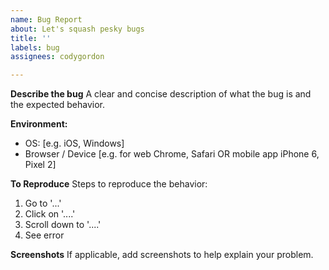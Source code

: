 ```yaml
---
name: Bug Report
about: Let's squash pesky bugs
title: ''
labels: bug
assignees: codygordon

---
```


<!--  Hi! Thanks for submitting a bug report.

      1. Please write a clear and succinct title that sums up the bug.
     
      2. Select a platform label over there (either HQ or Clipboard) 👉

      3. Do your best to be as detailed as possible in the fields below, 
         but don't overthink it. I'll reach out if anything is unclear.

       - Cody 
-->

**Describe the bug**
A clear and concise description of what the bug is and the expected behavior.

**Environment:**
 - OS: [e.g. iOS, Windows]
 - Browser / Device [e.g. for web Chrome, Safari OR mobile app iPhone 6, Pixel 2]

**To Reproduce**
Steps to reproduce the behavior:
1. Go to '...'
2. Click on '....'
3. Scroll down to '....'
4. See error

**Screenshots**
If applicable, add screenshots to help explain your problem.
